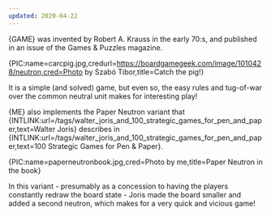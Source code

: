 ```yaml
---
updated: 2020-04-22
---
```


{GAME} was invented by Robert A. Krauss in the early 70:s, and published in an issue of the Games & Puzzles magazine.

{PIC:name=carcpig.jpg,credurl=https://boardgamegeek.com/image/1010428/neutron,cred=Photo by Szabó Tibor,title=Catch the pig!}

It is a simple (and solved) game, but even so, the easy rules and tug-of-war over the common neutral unit makes for interesting play!

{ME} also implements the Paper Neutron variant that {INTLINK:url=/tags/walter_joris_and_100_strategic_games_for_pen_and_paper,text=Walter Joris} describes in {INTLINK:url=/tags/walter_joris_and_100_strategic_games_for_pen_and_paper,text=100 Strategic Games for Pen & Paper}.

{PIC:name=paperneutronbook.jpg,cred=Photo by me,title=Paper Neutron in the book}

In this variant - presumably as a concession to having the players constantly redraw the board state - Joris made the board smaller and added a second neutron, which makes for a very quick and vicious game!
